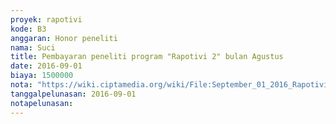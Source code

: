 ```yaml
---
proyek: rapotivi
kode: B3
anggaran: Honor peneliti
nama: Suci
title: Pembayaran peneliti program "Rapotivi 2" bulan Agustus
date: 2016-09-01
biaya: 1500000
nota: "https://wiki.ciptamedia.org/wiki/File:September_01_2016_Rapotivi_B3_Honor_peneliti_a.n_Gabriela_E..jpg"
tanggalpelunasan: 2016-09-01
notapelunasan:
---
```

